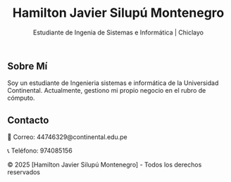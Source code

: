    </head>
<body>
    <header>
        <h1> Hamilton Javier Silupú Montenegro </h1>
        <p>Estudiante de Ingenia de Sistemas e Informática | Chiclayo</p>
    </header>
    <section>
        <h2>Sobre Mí</h2>
        <p>Soy un estudiante de Ingenieria sistemas e informática de la Universidad Continental. Actualmente, gestiono mi propio negocio en el rubro de cómputo.</p>
    </section>
    <section>
        <h2>Contacto</h2>
        <p>📧 Correo: 44746329@continental.edu.pe</p>
        <p>📞 Teléfono: 974085156</p>
    </section>
    <footer>
        <p>&copy; 2025 [Hamilton Javier Silupú Montenegro] - Todos los derechos reservados</p>
    </footer>
</body>
</html>
